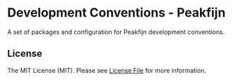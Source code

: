 # Development Conventions - Peakfijn

A set of packages and configuration for Peakfijn development conventions.

## License

The MIT License (MIT). Please see [License File](LICENSE.md) for more information.
